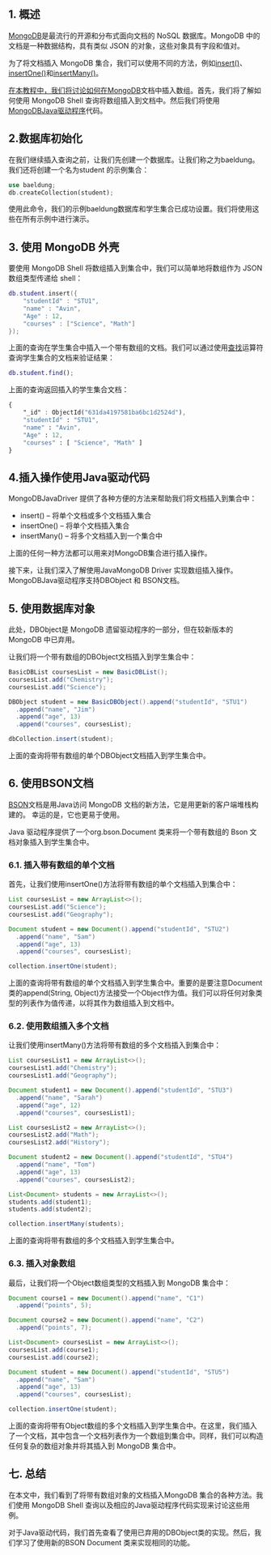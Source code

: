 ## 1. 概述

[MongoDB](https://www.mongodb.com/)是最流行的开源和分布式面向文档的 NoSQL 数据库。MongoDB 中的文档是一种数据结构，具有类似 JSON 的对象，这些对象具有字段和值对。

为了将文档插入 MongoDB 集合，我们可以使用不同的方法，例如[insert()](https://www.mongodb.com/docs/manual/reference/method/db.collection.insert/)、[insertOne()](https://www.mongodb.com/docs/manual/reference/method/db.collection.insertOne/)和[insertMany()](https://www.mongodb.com/docs/manual/reference/method/db.collection.insertMany/)。

[在本教程中，我们将讨论如何在MongoDB](https://www.baeldung.com/java-mongodb)文档中插入数组。首先，我们将了解如何使用 MongoDB Shell 查询将数组插入到文档中。然后我们将使用[MongoDBJava驱动程序](https://www.baeldung.com/java-mongodb)代码。

## 2.数据库初始化

在我们继续插入查询之前，让我们先创建一个数据库。让我们称之为baeldung。 我们还将创建一个名为student 的示例集合：

```rust
use baeldung;
db.createCollection(student);
```

使用此命令，我们的示例baeldung数据库和学生集合已成功设置。我们将使用这些在所有示例中进行演示。

## 3. 使用 MongoDB 外壳

要使用 MongoDB Shell 将数组插入到集合中，我们可以简单地将数组作为 JSON 数组类型传递给 shell：

```lua
db.student.insert({
    "studentId" : "STU1",
    "name" : "Avin",
    "Age" : 12,
    "courses" : ["Science", "Math"]
});
```

上面的查询在学生集合中插入一个带有数组的文档。我们可以通过使用[查找](https://www.baeldung.com/mongodb-find)运算符查询学生集合的文档来验证结果：

```matlab
db.student.find();
```

上面的查询返回插入的学生集合文档：

```css
{
    "_id" : ObjectId("631da4197581ba6bc1d2524d"),
    "studentId" : "STU1",
    "name" : "Avin",
    "Age" : 12,
    "courses" : [ "Science", "Math" ]
}
```

## 4.插入操作使用Java驱动代码

MongoDBJavaDriver 提供了各种方便的方法来帮助我们将文档插入到集合中：

-   insert() – 将单个文档或多个文档插入集合
-   insertOne() – 将单个文档插入集合
-   insertMany() – 将多个文档插入到一个集合中

上面的任何一种方法都可以用来对MongoDB集合进行插入操作。

接下来，让我们深入了解使用JavaMongoDB Driver 实现数组插入操作。MongoDBJava驱动程序支持DBObject 和 BSON文档。

## 5. 使用数据库对象

此处，DBObject是 MongoDB 遗留驱动程序的一部分，但在较新版本的 MongoDB 中已弃用。

让我们将一个带有数组的DBObject文档插入到学生集合中：

```java
BasicDBList coursesList = new BasicDBList();
coursesList.add("Chemistry");
coursesList.add("Science");

DBObject student = new BasicDBObject().append("studentId", "STU1")
  .append("name", "Jim")
  .append("age", 13)
  .append("courses", coursesList);

dbCollection.insert(student);
```

上面的查询将带有数组的单个DBObject文档插入到学生集合中。

## 6. 使用BSON文档

[BSON](https://www.baeldung.com/mongodb-bson)文档是用Java访问 MongoDB 文档的新方法，它是用更新的客户端堆栈构建的。 幸运的是，它也更易于使用。

 

Java 驱动程序提供了一个org.bson.Document 类来将一个带有数组的 Bson 文档对象插入到学生集合中。

### 6.1. 插入带有数组的单个文档

首先，让我们使用insertOne()方法将带有数组的单个文档插入到集合中：

```java
List coursesList = new ArrayList<>();
coursesList.add("Science");
coursesList.add("Geography");

Document student = new Document().append("studentId", "STU2")
  .append("name", "Sam")
  .append("age", 13)
  .append("courses", coursesList);

collection.insertOne(student);
```

上面的查询将带有数组的单个文档插入到学生集合中。重要的是要注意Document类的append(String, Object)方法接受一个Object作为值。我们可以将任何对象类型的列表作为值传递，以将其作为数组插入到文档中。

### 6.2. 使用数组插入多个文档

让我们使用insertMany()方法将带有数组的多个文档插入到集合中：

```java
List coursesList1 = new ArrayList<>();
coursesList1.add("Chemistry");
coursesList1.add("Geography");

Document student1 = new Document().append("studentId", "STU3")
  .append("name", "Sarah")
  .append("age", 12)
  .append("courses", coursesList1);

List coursesList2 = new ArrayList<>();
coursesList2.add("Math");
coursesList2.add("History");

Document student2 = new Document().append("studentId", "STU4")
  .append("name", "Tom")
  .append("age", 13)
  .append("courses", coursesList2);

List<Document> students = new ArrayList<>();
students.add(student1);
students.add(student2);

collection.insertMany(students);
```

上面的查询将带有数组的多个文档插入到学生集合中。

### 6.3. 插入对象数组

最后，让我们将一个Object数组类型的文档插入到 MongoDB 集合中：

```java
Document course1 = new Document().append("name", "C1")
  .append("points", 5);

Document course2 = new Document().append("name", "C2")
  .append("points", 7);

List<Document> coursesList = new ArrayList<>();
coursesList.add(course1);
coursesList.add(course2);

Document student = new Document().append("studentId", "STU5")
  .append("name", "Sam")
  .append("age", 13)
  .append("courses", coursesList);

collection.insertOne(student);
```

上面的查询将带有Object数组的多个文档插入到学生集合中。在这里，我们插入了一个文档，其中包含一个文档列表作为一个数组到集合中。同样，我们可以构造任何复杂的数组对象并将其插入到 MongoDB 集合中。

## 七. 总结

在本文中，我们看到了将带有数组对象的文档插入MongoDB 集合的各种方法。我们使用 MongoDB Shell 查询以及相应的Java驱动程序代码实现来讨论这些用例。

对于Java驱动代码，我们首先查看了使用已弃用的DBObject类的实现。然后，我们学习了使用新的BSON Document 类来实现相同的功能。